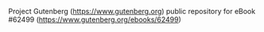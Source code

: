 Project Gutenberg (https://www.gutenberg.org) public repository for eBook #62499 (https://www.gutenberg.org/ebooks/62499)
